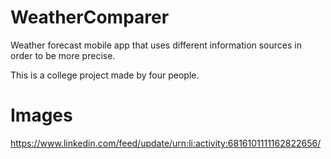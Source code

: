 # WeatherComparer
Weather forecast mobile app that uses different information sources in order to be more precise.

This is a college project made by four people.

# Images
https://www.linkedin.com/feed/update/urn:li:activity:6816101111162822656/